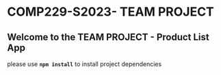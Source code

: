 # COMP229-S2023- TEAM PROJECT

## Welcome to the TEAM PROJECT - Product List App

please use **`npm install`** to install project dependencies
